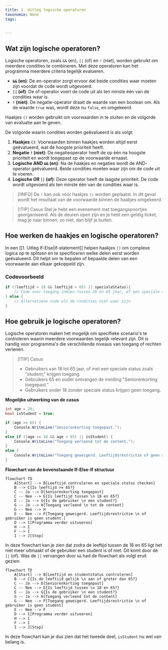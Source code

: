 ```yaml
---
title: 1. Uitleg logische operatoren
taxonomie: None
tags:

 
---
```


## Wat zijn logische operatoren?  
Logische operatoren, zoals `&&` (en), `||` (of) en `!` (niet), worden gebruikt om meerdere condities te combineren. Met deze operatoren kan het programma meerdere criteria tegelijk evalueren.
- **`&&` (en)**: De en-operator zorgt ervoor dat beide condities waar moeten zijn voordat de code wordt uitgevoerd.
- **`||` (of)**: De of-operator voert de code uit als ten minste één van de condities waar is.
- **`!` (niet)**: De negatie-operator draait de waarde van een boolean om. Als de waarde `true` was, wordt deze nu `false`, en omgekeerd.

Haakjes `()` worden gebruikt om voorwaarden in te sluiten en de volgorde van evaluatie aan te geven.

De volgorde waarin condities worden geëvalueerd is als volgt:
1. **Haakjes `()`**: Voorwaarden binnen haakjes worden altijd eerst geëvalueerd, wat de hoogste prioriteit heeft.
2. **Negatie `!` (niet)**: De negatieoperator heeft de op één na hoogste prioriteit en wordt toegepast op de voorwaarde ernaast.
3. **Logische AND `&&` (en)**: Na de haakjes en negaties wordt de AND-operator geëvalueerd. Beide condities moeten waar zijn om de code uit te voeren.
4. **Logische OR `||` (of)**: Deze operator heeft de laagste prioriteit. De code wordt uitgevoerd als ten minste één van de condities waar is.

> [!INFO] 
> De `!` kan ook vóór haakjes `()` worden geplaatst. In dit geval wordt het resultaat van de voorwaarde binnen de haakjes omgekeerd.

> [!TIP] Casus
> Stel je hebt een evenement met toegangspoortjes georganiseerd. Als de deuren open zijn en je hebt een geldig ticket, mag je naar binnen; zo niet, dan blijf je buiten.

## Hoe werken de haakjes en logische operatoren?
In een [[1. Uitleg If-Else|if-statement]] helpen haakjes `()` om complexe logica op te splitsen en te specificeren welke delen eerst worden geëvalueerd. Dit helpt om te bepalen of bepaalde delen van een voorwaarde aan elkaar gekoppeld zijn.

### Codevoorbeeld
```csharp
if ((leeftijd > 18 && leeftijd < 65) || specialeStatus){
    // Code voor toegang indien tussen 18 en 65 jaar, of een speciale status
} else {
    // Alternatieve code als de condities niet waar zijn
}
```

## Hoe gebruik je logische operatoren?
Logische operatoren maken het mogelijk om specifieke scenario's te controleren waarin meerdere voorwaarden tegelijk relevant zijn. Dit is handig voor programma's die verschillende niveaus van toegang of rechten verlenen.

> [!TIP] Casus
> - Gebruikers van 18 tot 65 jaar, of met een speciale status zoals "student," krijgen toegang.
> - Gebruikers 65 en ouder ontvangen de melding "Seniorenkorting toegepast."
> - Gebruikers onder 18 zonder speciale status krijgen geen toegang.

**Mogelijke uitwerking van de casus**
```csharp
int age = 20;
bool isStudent = true;

if (age >= 65) {
    Console.WriteLine("Seniorenkorting toegepast.");
}
else if ((age >= 18 && age < 65) || isStudent) {
    Console.WriteLine("Toegang verleend tot de content.");
}
else {
    Console.WriteLine("Toegang geweigerd. Leeftijdsrestrictie of geen speciale status.");
}
```

**Flowchart van de bovenstaande If-Else-If structuur**
```mermaid
flowchart TD
    A[Start] --> B[Leeftijd controleren en speciale status checken]
    B --> C{Is leeftijd >= 65?}
    C -- Ja --> D[Seniorenkorting toegepast]
    C -- Nee --> E{Is leeftijd tussen \n 18 en 65?}
    E -- Ja --> G{Is de gebruiker \n een student?}
    G -- Ja --> H[Toegang verleend \n tot de content]
    G -- Nee --> H
    E -- Nee --> F[Toegang geweigerd. Leeftijdsrestrictie \n of gebruiker is geen student.]
    D --> I[Programma verder uitvoeren]
    H --> I
    F --> I
    I --> J[Stop]
```

In deze flowchart kan je zien dat zodra de leeftijd tussen de 18 en 65 ligt het niet meer uitmaakt of de gebruiker een student is of niet. Dit komt door de `||` (of). 
Was de `||` vervangen door `&&` had de flowchart als volgt eruit gezien:

```mermaid
flowchart TD
    A[Start] --> B[Leeftijd en studentstatus controleren]
    B --> C{Is de leeftijd gelijk \n aan of groter dan 65?}
    C -- Ja --> D[Seniorenkorting toegepast]
    C -- Nee --> E{Is leeftijd tussen \n 18 en 65?}
    E -- Ja --> G{Is de gebruiker \n een student?}
    G -- Ja --> H[Toegang verleend tot de content]
    G -- Nee --> F[Toegang geweigerd. Leeftijdsrestrictie \n of gebruiker is geen student]
    E -- Nee --> F
    D --> I[Programma verder uitvoeren]
    H --> I
    F --> I
    I --> J[Stop]
```

In deze flowchart kan je dus zien dat het tweede deel, `isStudent` nu wel van belang is. 
